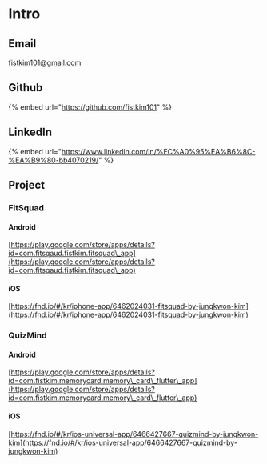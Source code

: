 # Intro

## **Email**

fistkim101@gmail.com



## **Github**

{% embed url="https://github.com/fistkim101" %}

## **LinkedIn**

{% embed url="https://www.linkedin.com/in/%EC%A0%95%EA%B6%8C-%EA%B9%80-bb4070219/" %}

## Project

### FitSquad

#### **Android**

[https://play.google.com/store/apps/details?id=com.fitsqaud.fistkim.fitsquad\_app](https://play.google.com/store/apps/details?id=com.fitsqaud.fistkim.fitsquad\_app)

#### **iOS**

[https://fnd.io/#/kr/iphone-app/6462024031-fitsquad-by-jungkwon-kim](https://fnd.io/#/kr/iphone-app/6462024031-fitsquad-by-jungkwon-kim)



### QuizMind

#### Android

[https://play.google.com/store/apps/details?id=com.fistkim.memorycard.memory\_card\_flutter\_app](https://play.google.com/store/apps/details?id=com.fistkim.memorycard.memory\_card\_flutter\_app)

#### iOS

[https://fnd.io/#/kr/ios-universal-app/6466427667-quizmind-by-jungkwon-kim](https://fnd.io/#/kr/ios-universal-app/6466427667-quizmind-by-jungkwon-kim)



